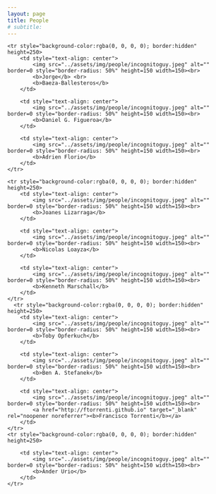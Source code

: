 ```yaml
---
layout: page
title: People
# subtitle:
---
```


<table border="0" bordercolor="black" align="center" style="border:hidden;">

    <tr style="background-color:rgba(0, 0, 0, 0); border:hidden" height=250>
        <td style="text-align: center">
        	<img src="../assets/img/people/incognitoguy.jpeg" alt="" border=0 style="border-radius: 50%" height=150 width=150><br>
        	<b>Jorge</b> <br>
        	<b>Baeza-Ballesteros</b>
        </td>
        
        <td style="text-align: center">
        	<img src="../assets/img/people/incognitoguy.jpeg" alt="" border=0 style="border-radius: 50%" height=150 width=150><br>
        	<b>Daniel G. Figueroa</b>
        </td>
        
        <td style="text-align: center">
        	<img src="../assets/img/people/incognitoguy.jpeg" alt="" border=0 style="border-radius: 50%" height=150 width=150><br>
        	<b>Adrien Florio</b>
        </td>
    </tr>
    
    <tr style="background-color:rgba(0, 0, 0, 0); border:hidden" height=250>
        <td style="text-align: center">
        	<img src="../assets/img/people/incognitoguy.jpeg" alt="" border=0 style="border-radius: 50%" height=150 width=150><br>
        	<b>Joanes Lizarraga</b>
        </td>
        
        <td style="text-align: center">
        	<img src="../assets/img/people/incognitoguy.jpeg" alt="" border=0 style="border-radius: 50%" height=150 width=150><br>
        	<b>Nicolas Loayza</b>
        </td>
        
        <td style="text-align: center">
        	<img src="../assets/img/people/incognitoguy.jpeg" alt="" border=0 style="border-radius: 50%" height=150 width=150><br>
        	<b>Kenneth Marschall</b>
        </td>
    </tr>
      <tr style="background-color:rgba(0, 0, 0, 0); border:hidden" height=250>  
        <td style="text-align: center">
        	<img src="../assets/img/people/incognitoguy.jpeg" alt="" border=0 style="border-radius: 50%" height=150 width=150><br>
        	<b>Toby Opferkuch</b>
        </td>
        
        <td style="text-align: center">
        	<img src="../assets/img/people/incognitoguy.jpeg" alt="" border=0 style="border-radius: 50%" height=150 width=150><br>
        	<b>Ben A. Stefanek</b>
        </td>
        
        <td style="text-align: center">
        	<img src="../assets/img/people/incognitoguy.jpeg" alt="" border=0 style="border-radius: 50%" height=150 width=150><br>
        	<a href="http://ftorrenti.github.io" target="_blank" rel="noopener noreferrer"><b>Francisco Torrenti</b></a>
        </td>
 	</tr>        
    <tr style="background-color:rgba(0, 0, 0, 0); border:hidden" height=250> 
        
        <td style="text-align: center">
        	<img src="../assets/img/people/incognitoguy.jpeg" alt="" border=0 style="border-radius: 50%" height=150 width=150><br>
        	<b>Ander Urio</b>
        </td>
    </tr>
    
</table>

